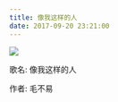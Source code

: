 ```yaml
---
title: 像我这样的人
date: 2017-09-20 23:21:00
---
```


<script type="text/javascript" src="https://fs.andylistudio.com/blog/static/scripts/loadListCss.js" defer="defer"></script>

<div class="container">
    <div class="music">
        <img src="https://fs.andylistudio.com/blog/music/mao_bu_yi.jpg" />
        <div class="des">
            <p>歌名:&nbsp;像我这样的人</p>
            <p>作者:&nbsp;毛不易</p>
        </div>
    </div>
</div>
